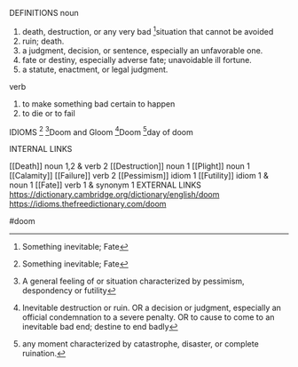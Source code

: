 DEFINITIONS
noun
1. death, destruction, or any very bad [^1]situation that cannot be avoided
2. ruin; death.
3. a judgment, decision, or sentence, especially an unfavorable one.
4. fate or destiny, especially adverse fate; unavoidable ill fortune.
5. a statute, enactment, or legal judgment.

verb
1. to make something bad certain to happen
2.  to die or to fail

IDIOMS
[^1]
[^2]Doom and Gloom
[^3]Doom
[^4]day of doom

INTERNAL LINKS

[[Death]] noun 1,2 & verb 2
[[Destruction]] noun 1
[[Plight]] noun 1
[[Calamity]] 
[[Failure]] verb 2
[[Pessimism]] idiom 1
[[Futility]] idiom 1 & noun 1
[[Fate]] verb 1 & synonym 1
EXTERNAL LINKS
https://dictionary.cambridge.org/dictionary/english/doom
https://idioms.thefreedictionary.com/doom

#doom

[^1]: Something inevitable; Fate
[^2]: A general feeling of or situation characterized by pessimism, despondency or futility

[^3]: Inevitable destruction or ruin. OR a decision or judgment, especially an official condemnation to a severe penalty. OR to cause to come to an inevitable bad end; destine to end badly

[^4]: any moment characterized by catastrophe, disaster, or complete ruination.
